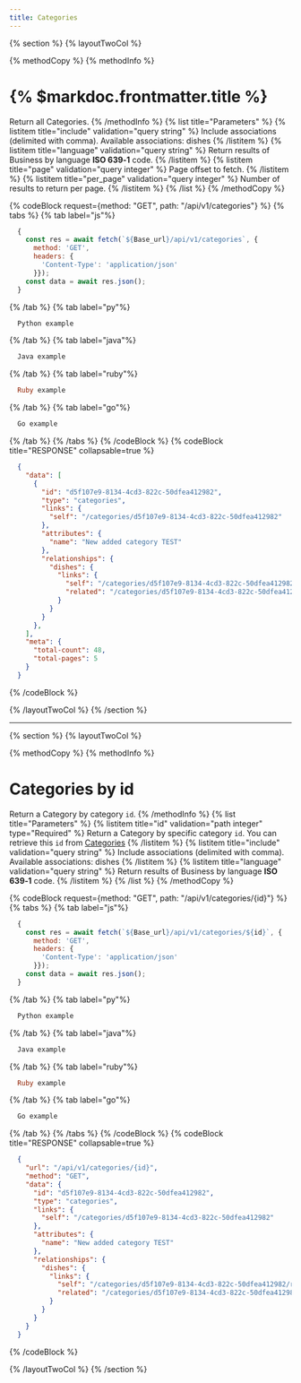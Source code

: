 ```yaml
---
title: Categories
---
```

{% section %}
{% layoutTwoCol %}

{% methodCopy %}
{% methodInfo %}
  # {% $markdoc.frontmatter.title %}
  Return all Categories.
{% /methodInfo %}
{% list title="Parameters" %}
  {% listitem title="include" validation="query string" %}
  Include associations (delimited with comma). Available associations: dishes
  {% /listitem %}
  {% listitem title="language" validation="query string" %}
  Return results of Business by language **ISO 639‑1** code.
  {% /listitem %}
  {% listitem title="page" validation="query integer" %}
  Page offset to fetch.
  {% /listitem %}
  {% listitem title="per_page" validation="query integer" %}
  Number of results to return per page.
  {% /listitem %}
{% /list %}
{% /methodCopy %}

{% codeBlock request={method: "GET", path: "/api/v1/categories"} %}
{% tabs %}
  {% tab label="js"%}
  ```js
    {
      const res = await fetch(`${Base_url}/api/v1/categories`, {
        method: 'GET',
        headers: {
          'Content-Type': 'application/json'
        }});
      const data = await res.json();
    }
  ```
  {% /tab %}
  {% tab label="py"%}
  ```py
    Python example
  ```
  {% /tab %}
  {% tab label="java"%}
  ```java
    Java example
  ```
  {% /tab %}
  {% tab label="ruby"%}
  ```ruby
    Ruby example
  ```
  {% /tab %}
  {% tab label="go"%}
  ```go
    Go example
  ```
  {% /tab %}
{% /tabs %}
{% /codeBlock %}
{% codeBlock title="RESPONSE" collapsable=true %}
  ```json
    {
      "data": [
        {
          "id": "d5f107e9-8134-4cd3-822c-50dfea412982",
          "type": "categories",
          "links": {
            "self": "/categories/d5f107e9-8134-4cd3-822c-50dfea412982"
          },
          "attributes": {
            "name": "New added category TEST"
          },
          "relationships": {
            "dishes": {
              "links": {
                "self": "/categories/d5f107e9-8134-4cd3-822c-50dfea412982/relationships/dishes",
                "related": "/categories/d5f107e9-8134-4cd3-822c-50dfea412982/dishes"
              }
            }
          }
        },
      ],
      "meta": {
        "total-count": 48,
        "total-pages": 5
      }
    }
  ```
{% /codeBlock %}  

{% /layoutTwoCol %}
{% /section %}

- - -

{% section %}
{% layoutTwoCol %}

{% methodCopy %}
{% methodInfo %}
  # Categories by id
  Return a Category by category `id`.
{% /methodInfo %}
{% list title="Parameters" %}
  {% listitem title="id" validation="path integer" type="Required" %}
  Return a Category by specific category `id`. You can retrieve this `id` from [Categories](#categories)
  {% /listitem %}
  {% listitem title="include" validation="query string" %}
  Include associations (delimited with comma). Available associations: dishes
  {% /listitem %}
  {% listitem title="language" validation="query string" %}
  Return results of Business by language **ISO 639‑1** code.
  {% /listitem %}
{% /list %}
{% /methodCopy %}

{% codeBlock request={method: "GET", path: "/api/v1/categories/{id}"} %}
{% tabs %}
  {% tab label="js"%}
  ```js
    {
      const res = await fetch(`${Base_url}/api/v1/categories/${id}`, {
        method: 'GET',
        headers: {
          'Content-Type': 'application/json'
        }});
      const data = await res.json();
    }
  ```
  {% /tab %}
  {% tab label="py"%}
  ```py
    Python example
  ```
  {% /tab %}
  {% tab label="java"%}
  ```java
    Java example
  ```
  {% /tab %}
  {% tab label="ruby"%}
  ```ruby
    Ruby example
  ```
  {% /tab %}
  {% tab label="go"%}
  ```go
    Go example
  ```
  {% /tab %}
{% /tabs %}
{% /codeBlock %}
{% codeBlock title="RESPONSE" collapsable=true %}
  ```json
    {
      "url": "/api/v1/categories/{id}",
      "method": "GET",
      "data": {
        "id": "d5f107e9-8134-4cd3-822c-50dfea412982",
        "type": "categories",
        "links": {
          "self": "/categories/d5f107e9-8134-4cd3-822c-50dfea412982"
        },
        "attributes": {
          "name": "New added category TEST"
        },
        "relationships": {
          "dishes": {
            "links": {
              "self": "/categories/d5f107e9-8134-4cd3-822c-50dfea412982/relationships/dishes",
              "related": "/categories/d5f107e9-8134-4cd3-822c-50dfea412982/dishes"
            }
          }
        }
      }
    }
  ```
{% /codeBlock %}  

{% /layoutTwoCol %}
{% /section %}
